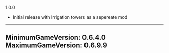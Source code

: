 1.0.0 
* Initial release with Irrigation towers as a sepereate mod

---
MinimumGameVersion: 0.6.4.0
MaximumGameVersion: 0.6.9.9
---